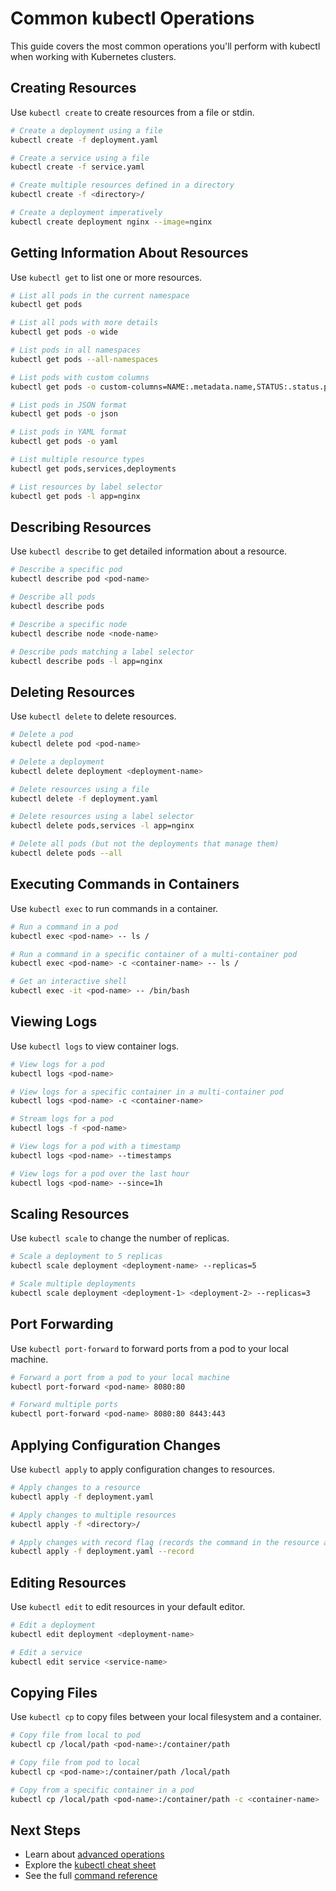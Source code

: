# Common kubectl Operations

This guide covers the most common operations you'll perform with kubectl when working with Kubernetes clusters.

## Creating Resources

Use `kubectl create` to create resources from a file or stdin.

```bash
# Create a deployment using a file
kubectl create -f deployment.yaml

# Create a service using a file
kubectl create -f service.yaml

# Create multiple resources defined in a directory
kubectl create -f <directory>/

# Create a deployment imperatively
kubectl create deployment nginx --image=nginx
```

## Getting Information About Resources

Use `kubectl get` to list one or more resources.

```bash
# List all pods in the current namespace
kubectl get pods

# List all pods with more details
kubectl get pods -o wide

# List pods in all namespaces
kubectl get pods --all-namespaces

# List pods with custom columns
kubectl get pods -o custom-columns=NAME:.metadata.name,STATUS:.status.phase

# List pods in JSON format
kubectl get pods -o json

# List pods in YAML format
kubectl get pods -o yaml

# List multiple resource types
kubectl get pods,services,deployments

# List resources by label selector
kubectl get pods -l app=nginx
```

## Describing Resources

Use `kubectl describe` to get detailed information about a resource.

```bash
# Describe a specific pod
kubectl describe pod <pod-name>

# Describe all pods
kubectl describe pods

# Describe a specific node
kubectl describe node <node-name>

# Describe pods matching a label selector
kubectl describe pods -l app=nginx
```

## Deleting Resources

Use `kubectl delete` to delete resources.

```bash
# Delete a pod
kubectl delete pod <pod-name>

# Delete a deployment
kubectl delete deployment <deployment-name>

# Delete resources using a file
kubectl delete -f deployment.yaml

# Delete resources using a label selector
kubectl delete pods,services -l app=nginx

# Delete all pods (but not the deployments that manage them)
kubectl delete pods --all
```

## Executing Commands in Containers

Use `kubectl exec` to run commands in a container.

```bash
# Run a command in a pod
kubectl exec <pod-name> -- ls /

# Run a command in a specific container of a multi-container pod
kubectl exec <pod-name> -c <container-name> -- ls /

# Get an interactive shell
kubectl exec -it <pod-name> -- /bin/bash
```

## Viewing Logs

Use `kubectl logs` to view container logs.

```bash
# View logs for a pod
kubectl logs <pod-name>

# View logs for a specific container in a multi-container pod
kubectl logs <pod-name> -c <container-name>

# Stream logs for a pod
kubectl logs -f <pod-name>

# View logs for a pod with a timestamp
kubectl logs <pod-name> --timestamps

# View logs for a pod over the last hour
kubectl logs <pod-name> --since=1h
```

## Scaling Resources

Use `kubectl scale` to change the number of replicas.

```bash
# Scale a deployment to 5 replicas
kubectl scale deployment <deployment-name> --replicas=5

# Scale multiple deployments
kubectl scale deployment <deployment-1> <deployment-2> --replicas=3
```

## Port Forwarding

Use `kubectl port-forward` to forward ports from a pod to your local machine.

```bash
# Forward a port from a pod to your local machine
kubectl port-forward <pod-name> 8080:80

# Forward multiple ports
kubectl port-forward <pod-name> 8080:80 8443:443
```

## Applying Configuration Changes

Use `kubectl apply` to apply configuration changes to resources.

```bash
# Apply changes to a resource
kubectl apply -f deployment.yaml

# Apply changes to multiple resources
kubectl apply -f <directory>/

# Apply changes with record flag (records the command in the resource annotation)
kubectl apply -f deployment.yaml --record
```

## Editing Resources

Use `kubectl edit` to edit resources in your default editor.

```bash
# Edit a deployment
kubectl edit deployment <deployment-name>

# Edit a service
kubectl edit service <service-name>
```

## Copying Files

Use `kubectl cp` to copy files between your local filesystem and a container.

```bash
# Copy file from local to pod
kubectl cp /local/path <pod-name>:/container/path

# Copy file from pod to local
kubectl cp <pod-name>:/container/path /local/path

# Copy from a specific container in a pod
kubectl cp /local/path <pod-name>:/container/path -c <container-name>
```

## Next Steps

- Learn about [advanced operations](advanced-usage.md)
- Explore the [kubectl cheat sheet](cheat-sheet.md)
- See the full [command reference](commands.md)
